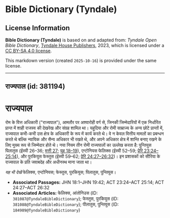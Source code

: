 # Bible Dictionary (Tyndale)

## License Information

**Bible Dictionary (Tyndale)** is based on and adapted from: _Tyndale Open Bible Dictionary_, [Tyndale House Publishers](https://tyndaleopenresources.com/), 2023, which is licensed under a [CC BY-SA 4.0 license](https://creativecommons.org/licenses/by-sa/4.0/legalcode.en).

This markdown version (created `2025-10-16`) is provided under the same license.



--------------------------------

## राज्यपाल (id: 381194)

राज्यपाल
========

रोम के वित्त अधिकारी ("राज्यपाल"), आमतौर पर अश्वारोही वर्ग से, जिनकी जिम्मेदारियों में एक निर्धारित प्रान्त में शाही राजस्व की देखरेख और संग्रह शामिल था। यहूदिया और रोमी साम्राज्य के अन्य छोटे प्रान्तों में, राज्यपाल कभी\-कभी उस क्षेत्र के अधिकारी के रूप में कार्य करते थे। वे न केवल वित्तीय मामलों का प्रबन्धन करते थे बल्कि न्यायिक और सैन्य अधिकार भी रखते थे, और अपने अधिकार क्षेत्र में शान्ति बनाए रखने के लिए मुख्य रूप से जिम्मेदार होते थे। नया नियम तीन रोमी राज्यपालों का उल्लेख करता है: पुन्तियुस पिलातुस (ईस्वी 26–36; [मत्ती 27](https://ref.ly/Matt27:1-Matt27:66); [यूह 18–19](https://ref.ly/John18:1-John19:42)), एन्टोनियस फेलिक्स (ईस्वी 52–59; [प्रेरि 23:24–25:14](https://ref.ly/Acts23:24-Acts25:14)), और पुरकियुस फेस्तुस (ईस्वी 59–62; [प्रेरि 24:27–26:32](https://ref.ly/Acts24:27-Acts26:32))। इन प्रशासकों को सीरिया के राज्यपाल के प्रति जवाबदेह और अधीनस्थ माना जाता था।

*यह भी देखें*  फेलिक्स, एन्टोनियस; फेस्तुस, पुरकियुस; पिलातुस, पुन्तियुस।

* **Associated Passages:** JHN 18:1–JHN 19:42; ACT 23:24–ACT 25:14; ACT 24:27–ACT 26:32
* **Associated Articles:** फेलिक्स, आंतोनिउस  (ID: `381087@TyndaleBibleDictionary`); फेस्तुस, पुरकियुस (ID: `381088@TyndaleBibleDictionary`); पीलातुस, पुन्तियुस (ID: `184989@TyndaleBibleDictionary`)

